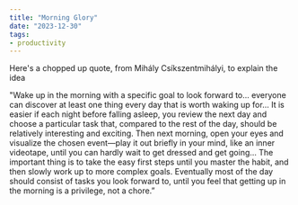 ```yaml
---
title: "Morning Glory"
date: "2023-12-30"
tags:
- productivity
---
```

Here's a chopped up quote, from Mihály Csíkszentmihályi, to explain the idea 

"Wake up in the morning with a specific goal to look forward to... everyone can discover at least one thing every day that is worth waking up for... It is easier if each night before falling asleep, you review the next day and choose a particular task that, compared to the rest of the day, should be relatively interesting and exciting. Then next morning, open your eyes and visualize the chosen event—play it out briefly in your mind, like an inner videotape, until you can hardly wait to get dressed and get going... The important thing is to take the easy first steps until you master the habit, and then slowly work up to more complex goals. Eventually most of the day should consist of tasks you look forward to, until you feel that getting up in the morning is a privilege, not a chore.”